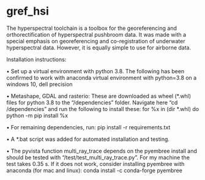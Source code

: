 # gref_hsi

The hyperspectral toolchain is a toolbox for the georeferencing and orthorectification of hyperspectral pushbroom data. It was made with a special emphasis on georeferencing and co-registration of underwater hyperspectral data. However, it is equally simple to use for airborne data.

Installation instructions:

•	Set up a virtual environment with python 3.8. The following has been confirmed to work with anaconda virtual environment with python=3.8 on a windows 10, dell precision

•	Metashape, GDAL and rasterio: These are downloaded as wheel (*.whl) files for python 3.8 to the “/dependencies” folder. Navigate here “cd /dependencies” and run the following to install these:
for %x in (dir *.whl) do python -m pip install %x

•	For remaining dependencies, run:
pip install -r requirements.txt

•	A *.bat script was added for automated installation and testing.

•	The pyvista function multi_ray_trace depends on the pyembree install and should be tested with “/test/test_multi_ray_trace.py”. For my machine the test takes 0.35 s. If it does not work, consider installing pyembree with anaconda (for mac and linux):
conda install -c conda-forge pyembree

